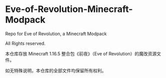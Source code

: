 # Eve-of-Revolution-Minecraft-Modpack
Repo for Eve of Revolution, a Minecraft Modpack

All Rights reserved.

本仓库存放 Minecraft 1.16.5 整合包《前夜》（Eve of Revolution）的魔改资源文件。

如无特殊说明，本仓库的全部文件均保留所有权利。
